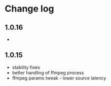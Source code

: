 # Change log

## 1.0.16

-

## 1.0.15

- stability fixes
- better handling of ffmpeg process
- ffmpeg params tweak - lower source latency
